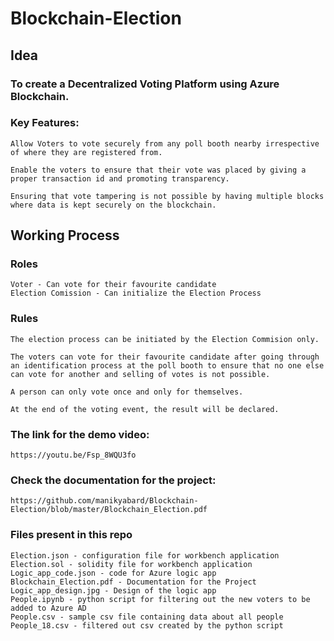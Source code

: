 # Blockchain-Election

## Idea
### To create a Decentralized Voting Platform using Azure Blockchain.
### Key Features:
    Allow Voters to vote securely from any poll booth nearby irrespective of where they are registered from.
    
    Enable the voters to ensure that their vote was placed by giving a proper transaction id and promoting transparency.
    
    Ensuring that vote tampering is not possible by having multiple blocks where data is kept securely on the blockchain.

## Working Process
### Roles
    Voter - Can vote for their favourite candidate
    Election Comission - Can initialize the Election Process
### Rules
    The election process can be initiated by the Election Commision only.
    
    The voters can vote for their favourite candidate after going through an identification process at the poll booth to ensure that no one else can vote for another and selling of votes is not possible.

    A person can only vote once and only for themselves.

    At the end of the voting event, the result will be declared.

### The link for the demo video:
    https://youtu.be/Fsp_8WQU3fo
    
### Check the documentation for the project:
    https://github.com/manikyabard/Blockchain-Election/blob/master/Blockchain_Election.pdf
    
### Files present in this repo
    Election.json - configuration file for workbench application
    Election.sol - solidity file for workbench application
    Logic_app_code.json - code for Azure logic app
    Blockchain_Election.pdf - Documentation for the Project
    Logic_app_design.jpg - Design of the logic app
    People.ipynb - python script for filtering out the new voters to be added to Azure AD
    People.csv - sample csv file containing data about all people
    People_18.csv - filtered out csv created by the python script
    
    
    

